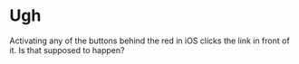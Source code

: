# Ugh

Activating any of the buttons behind the red in iOS clicks the link in front of it. Is that supposed to happen?